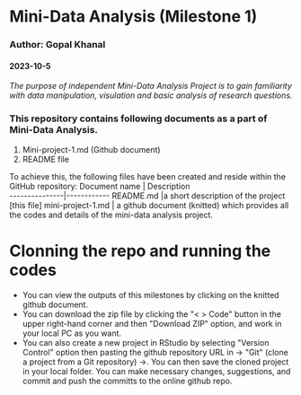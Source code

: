 # Mini-Data Analysis (Milestone 1)
### Author: Gopal Khanal
#### 2023-10-5
_The purpose of independent Mini-Data Analysis Project is to gain familiarity with data manipulation, visulation and basic analysis of research questions._

### This repository contains following documents as a part of Mini-Data Analysis.
1. Mini-project-1.md (Github document)
2. README file

To achieve this, the following files have been created and reside within the GitHub repository:
Document name  | Description     
---------------|------------
README.md |a short description of the project [this file]
mini-project-1.md | a github document (knitted) which provides all the codes and details of the mini-data analysis project.

# Clonning the repo and running the codes
-   You can view the outputs of this milestones by clicking on the knitted github document. 
-   You can download the zip file by clicking the "\< \> Code" button in the upper right-hand corner and then "Download ZIP" option, and work in your local PC as you want.
-   You can also create a new project in RStudio by selecting "Version Control" option then pasting the github repository URL in -\> "Git" (clone a project from a Git repository) -\>. You can then save the cloned project in your local folder. You can make necessary changes, suggestions, and commit and push the committs to the online github repo.
  
